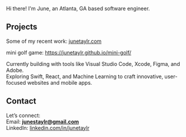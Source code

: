 Hi there! I'm June, an Atlanta, GA based software engineer.

## Projects  
Some of my recent work: [junetaylr.com](https://www.junetaylr.com) 

mini golf game: https://junetaylr.github.io/mini-golf/

Currently building with tools like Visual Studio Code, Xcode, Figma, and Adobe.  
Exploring Swift, React, and Machine Learning to craft innovative, user-focused websites and mobile apps.

## Contact  
Let’s connect:  
Email: **junestaylr@gmail.com**  
LinkedIn: [linkedin.com/in/junetaylr](https://www.linkedin.com/in/junetaylr/)
